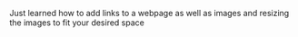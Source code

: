Just learned how to add links to a webpage as well as images and resizing the images to fit your desired space
